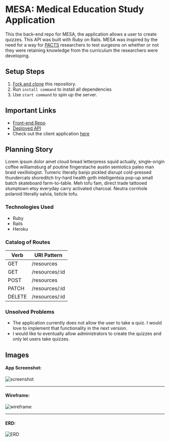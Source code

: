 
# MESA: Medical Education Study Application

This the back-end repo for MESA, the application allows a user to create quizzes. This API was built with Ruby on Rails. MESA was inspired by the need for a way for [PACTS](http://csph.brighamandwomens.org/cultural-dexterity-nih-r01-awarded/) researchers to test surgeons on whether or not they were retaining knowledge from the curriculum the researchers were developing.

## Setup Steps

1. [Fork and clone](https://git.generalassemb.ly/ga-wdi-boston/meta/wiki/ForkAndClone) this repository.
1. Run `install command` to install all dependencies
1. Use `start command` to spin up the server.

## Important Links

- [Front-end Repo](https://github.com/Danpowers24/Capstone-client)
- [Deployed API](https://git.heroku.com/shielded-ridge-23072.git)
- Check out the client application [here](https://danpowers24.github.io/Capstone-client/)

## Planning Story

Lorem ipsum dolor amet cloud bread letterpress squid actually, single-origin coffee williamsburg af poutine fingerstache austin semiotics paleo man braid vexillologist. Tumeric literally banjo pickled disrupt cold-pressed thundercats shoreditch try-hard health goth intelligentsia pop-up small batch skateboard farm-to-table. Meh tofu fam, direct trade tattooed stumptown etsy everyday carry activated charcoal. Neutra cornhole polaroid literally salvia, listicle tofu.

### Technologies Used

- Ruby
- Rails
- Heroku

### Catalog of Routes

Verb         |	URI Pattern
------------ | -------------
GET | /resources
GET | /resources/:id
POST | /resources
PATCH | /resources/:id
DELETE | /resources/:id

### Unsolved Problems

- The application currently does not allow the user to take a quiz. I would love to implement that functionality in the next version.
- I would like to eventually allow administrators to create the quizzes and only let users take quizzes.

## Images

#### App Screenshot:
![screenshot](https://media.idownloadblog.com/wp-content/uploads/2017/07/Select-Instagram-story-to-save-to-iPhone.jpeg)

---

#### Wireframe:
![wireframe](https://lucidchart.zendesk.com/hc/article_attachments/360001080866/Facebook_Wireframe_-_New_Page.png)

---

#### ERD:
![ERD](https://i.imgur.com/uMAPdyN.png)
